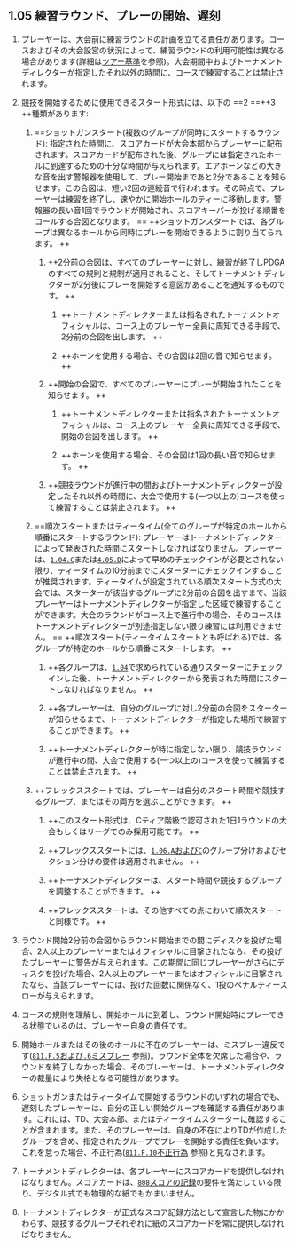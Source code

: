 ## 1.05 練習ラウンド、プレーの開始、遅刻

1. プレーヤーは、大会前に練習ラウンドの計画を立てる責任があります。コースおよびその大会設営の状況によって、練習ラウンドの利用可能性は異なる場合があります(詳細は[ツアー基準](dgj/tourstandards)を参照)。大会期間中およびトーナメントディレクターが指定したそれ以外の時間に、コースで練習することは禁止されます。

1. 競技を開始するために使用できるスタート形式には、以下の ==2 ==++3 ++種類があります:

	1. ==ショットガンスタート(複数のグループが同時にスタートするラウンド): 指定された時間に、スコアカードが大会本部からプレーヤーに配布されます。スコアカードが配布された後、グループには指定されたホールに到達するための十分な時間が与えられます。エアホーンなどの大きな音を出す警報器を使用して、プレー開始まであと2分であることを知らせます。この合図は、短い2回の連続音で行われます。その時点で、プレーヤーは練習を終了し、速やかに開始ホールのティーに移動します。警報器の長い音1回でラウンドが開始され、スコアキーパーが投げる順番をコールする合図となります。 ==
	++ショットガンスタートでは、各グループは異なるホールから同時にプレーを開始できるように割り当てられます。 ++

		1. ++2分前の合図は、すべてのプレーヤーに対し、練習が終了しPDGAのすべての規則と規制が適用されること、そしてトーナメントディレクターが2分後にプレーを開始する意図があることを通知するものです。 ++

			1. ++トーナメントディレクターまたは指名されたトーナメントオフィシャルは、コース上のプレーヤー全員に周知できる手段で、2分前の合図を出します。 ++

			1. ++ホーンを使用する場合、その合図は2回の音で知らせます。 ++

		1. ++開始の合図で、すべてのプレーヤーにプレーが開始されたことを知らせます。 ++

			1. ++トーナメントディレクターまたは指名されたトーナメントオフィシャルは、コース上のプレーヤー全員に周知できる手段で、開始の合図を出します。 ++

			1. ++ホーンを使用する場合、その合図は1回の長い音で知らせます。 ++

		1. ++競技ラウンドが進行中の間およびトーナメントディレクターが設定したそれ以外の時間に、大会で使用する(一つ以上の)コースを使って練習することは禁止されます。 ++

	1. ==順次スタートまたはティータイム(全てのグループが特定のホールから順番にスタートするラウンド): プレーヤーはトーナメントディレクターによって発表された時間にスタートしなければなりません。プレーヤーは、[`1.04.C`](#大会の出場手続き)または[`4.05.D`](#登録出場手続きおよびプレーの開始)によって早めのチェックインが必要とされない限り、ティータイムの10分前までにスターターにチェックインすることが推奨されます。ティータイムが設定されている順次スタート方式の大会では、スターターが該当するグループに2分前の合図を出すまで、当該プレーヤーはトーナメントディレクターが指定した区域で練習することができます。大会のラウンドがコース上で進行中の場合、そのコースはトーナメントディレクターが別途指定しない限り練習には利用できません。 ==
	++順次スタート(ティータイムスタートとも呼ばれる)では、各グループが特定のホールから順番にスタートします。 ++

		1. ++各グループは、[`1.04`](#大会の出場手続き)で求められている通りスターターにチェックインした後、トーナメントディレクターから発表された時間にスタートしなければなりません。 ++

		1. ++各プレーヤーは、自分のグループに対し2分前の合図をスターターが知らせるまで、トーナメントディレクターが指定した場所で練習することができます。 ++

		1. ++トーナメントディレクターが特に指定しない限り、競技ラウンドが進行中の間、大会で使用する(一つ以上の)コースを使って練習することは禁止されます。 ++

	1. ++フレックススタートでは、プレーヤーは自分のスタート時間や競技するグループ、またはその両方を選ぶことができます。 ++

		1. ++このスタート形式は、Cティア階級で認可された1日1ラウンドの大会もしくはリーグでのみ採用可能です。 ++

		1. ++フレックススタートには、[`1.06.A`および`C`](#グループ分けとセクション分け)のグループ分けおよびセクション分けの要件は適用されません。 ++

		1. ++トーナメントディレクターは、スタート時間や競技するグループを調整することができます。 ++

		1. ++フレックススタートは、その他すべての点において順次スタートと同様です。 ++

1. ラウンド開始2分前の合図からラウンド開始までの間にディスクを投げた場合、2人以上のプレーヤーまたはオフィシャルに目撃されたなら、その投げたプレーヤーに警告が与えられます。この期間に同じプレーヤーがさらにディスクを投げた場合、2人以上のプレーヤーまたはオフィシャルに目撃されたなら、当該プレーヤーには、投げた回数に関係なく、1投のペナルティースローが与えられます。

1. コースの規則を理解し、開始ホールに到着し、ラウンド開始時にプレーできる状態でいるのは、プレーヤー自身の責任です。

1. 開始ホールまたはその後のホールに不在のプレーヤーは、ミスプレー違反です([`811.F.5`および`.6`ミスプレー](ordg/811) 参照)。ラウンド全体を欠席した場合や、ラウンドを終了しなかった場合、そのプレーヤーは、トーナメントディレクターの裁量により失格となる可能性があります。

1. ショットガンまたはティータイムで開始するラウンドのいずれの場合でも、遅刻したプレーヤーは、自分の正しい開始グループを確認する責任があります。これには、TD、大会本部、またはティータイムスターターに確認することが含まれます。また、そのプレーヤーは、自身の不在によりTDが作成したグループを含め、指定されたグループでプレーを開始する責任を負います。これを怠った場合、不正行為([`811.F.10`不正行為](ordg/811) 参照)と見なされます。

1. トーナメントディレクターは、各プレーヤーにスコアカードを提供しなければなりません。スコアカードは、[`808`スコアの記録](ordg/808)の要件を満たしている限り、デジタル式でも物理的な紙でもかまいません。

1. トーナメントディレクターが正式なスコア記録方法として宣言した物にかかわらず、競技するグループそれぞれに紙のスコアカードを常に提供しなければなりません。
